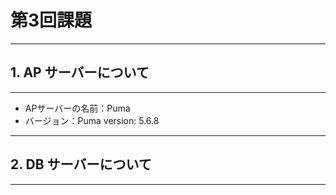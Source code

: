 # 第3回課題

---
## 1. AP サーバーについて
---


* APサーバーの名前：Puma
* バージョン：Puma version: 5.6.8

---
## 2. DB サーバーについて
---
